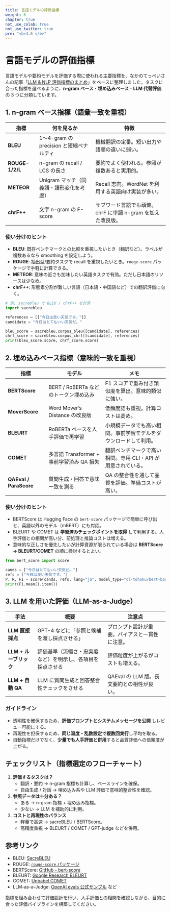 ```yaml
---
title: 言語モデルの評価指標
weight: 6
chapter: true
not_use_colab: true
not_use_twitter: true
pre: "<b>4.6 </b>"
---
```


# 言語モデルの評価指標


言語モデルや要約モデルを評価する際に使われる主要指標を、なかのてっぺいさんの記事「[LLM & NLP 評価指標のまとめ](https://zenn.dev/nakano_teppei/articles/be39e5a03eef69)」をベースに整理しました。タスクに合った指標を選べるように、**n-gram ベース**・**埋め込みベース**・**LLM 代替評価** の 3 つに分類しています。

## 1. n-gram ベース指標（語彙一致を重視）

| 指標 | 何を見るか | 特徴 |
| ---- | ---------- | ---- |
| **BLEU** | 1〜4-gram の precision と短縮ペナルティ | 機械翻訳の定番。短い出力や語順の違いに弱い。 |
| **ROUGE-1/2/L** | n-gram の recall / LCS の長さ | 要約でよく使われる。参照が複数あると実用的。 |
| **METEOR** | Unigram マッチ（同義語・語形変化を考慮） | Recall 志向。WordNet を利用する英語向け実装が多い。 |
| **chrF++** | 文字 n-gram の F-score | サブワード言語でも頑健。chrF に単語 n-gram を加えた改良版。 |

### 使い分けのヒント
- **BLEU**: 既存ベンチマークとの比較を重視したいとき（翻訳など）。ラベルが複数あるなら smoothing を設定しよう。
- **ROUGE**: 抽出型/要約タスクで recall を重視したいとき。`rouge-score` パッケージで手軽に計算できる。
- **METEOR**: 意味の近さも加味したい英語タスクで有効。ただし日本語のリソースは少なめ。
- **chrF++**: 形態素分割が難しい言語（日本語・中国語など）での翻訳評価に向く。

```python
# 例: sacrebleu で BLEU / chrF++ を計算
import sacrebleu

references = [["今日は良い天気です。"]]
candidate = "今日はとてもいい天気だ。"

bleu_score = sacrebleu.corpus_bleu([candidate], references)
chrf_score = sacrebleu.corpus_chrf([candidate], references)
print(bleu_score.score, chrf_score.score)
```

## 2. 埋め込みベース指標（意味的一致を重視）

| 指標 | モデル | メモ |
| ---- | ------ | ---- |
| **BERTScore** | BERT / RoBERTa などのトークン埋め込み | F1 スコアで重み付き類似度を算出。意味的類似に強い。 |
| **MoverScore** | Word Mover’s Distance の改良版 | 低頻度語も重視。計算コストは高め。 |
| **BLEURT** | RoBERTa ベースを人手評価で再学習 | 小規模データでも高い相関。事前学習モデルをダウンロードして利用。 |
| **COMET** | 多言語 Transformer + 事前学習済み QA 損失 | 翻訳ベンチマークで高い相関。専用 CLI・API が用意されている。 |
| **QAEval / ParaScore** | 質問生成・回答で意味一致を測る | QA の整合性を通して品質を評価。準備コストが高い。 |

### 使い分けのヒント
- BERTScore は Hugging Face の `bert-score` パッケージで簡単に呼び出せ、英語以外のモデル（mBERT）にも対応。
- BLEURT や COMET は **学習済みチェックポイントを取得** して利用する。人手評価との相関が高い分、前処理と推論コストは増える。
- 意味的な正しさを優先したいが計算資源が限られている場合は **BERTScore → BLEURT/COMET** の順に検討するとよい。

```python
from bert_score import score

cands = ["今日はとてもいい天気だ。"]
refs = ["今日は良い天気です。"]
P, R, F1 = score(cands, refs, lang="ja", model_type="cl-tohoku/bert-base-japanese")
print(F1.mean().item())
```

## 3. LLM を用いた評価（LLM-as-a-Judge）

| 手法 | 概要 | 注意点 |
| ---- | ---- | ---- |
| **LLM 直接採点** | GPT-4 などに「参照と候補を渡し採点させる」 | プロンプト設計が重要。バイアスと一貫性に注意。 |
| **LLM + ルーブリック** | 評価基準（流暢さ・忠実度など）を明示し、各項目を採点させる | 評価粒度が上がるがコストも増える。 |
| **LLM + 自動 QA** | LLM に質問生成と回答整合性チェックをさせる | QAEval の LLM 版。長文要約との相性が良い。 |

### ガイドライン
- 透明性を確保するため、**評価プロンプトとシステムメッセージを公開** しレビュー可能にする。
- 再現性を担保するため、**同じ温度・乱数設定で複数回実行**し平均を取る。
- 自動指標だけでなく、**少量でも人手評価と併用**すると品質評価への信頼度が上がる。

## チェックリスト（指標選定のフローチャート）

1. **評価するタスクは？**
   - 翻訳・要約 → n-gram 指標も計算し、ベースラインを確保。
   - 自由生成 / 対話 → 埋め込み系や LLM 評価で意味的整合性を確認。
2. **参照データは十分ある？**
   - ある → n-gram 指標 + 埋め込み指標。
   - 少ない → LLM を補助的に利用。
3. **コストと再現性のバランス**
   - 軽量で高速 → sacreBLEU / BERTScore。
   - 高精度重視 → BLEURT / COMET / GPT-judge などを併用。

## 参考リンク
- BLEU: [SacreBLEU](https://github.com/mjpost/sacrebleu)
- ROUGE: [`rouge-score` パッケージ](https://pypi.org/project/rouge-score/)
- BERTScore: [GitHub - bert-score](https://github.com/Tiiiger/bert_score)
- BLEURT: [Google Research BLEURT](https://github.com/google-research/bleurt)
- COMET: [Unbabel COMET](https://github.com/Unbabel/COMET)
- LLM-as-a-Judge: [OpenAI evals 公式サンプル](https://github.com/openai/evals) など

指標を組み合わせて評価設計を行い、人手評価との相関を確認しながら、目的に合った評価パイプラインを構築してください。
